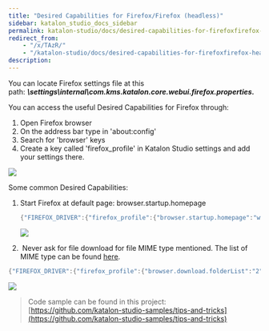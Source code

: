 ```yaml
---
title: "Desired Capabilities for Firefox/Firefox (headless)"
sidebar: katalon_studio_docs_sidebar
permalink: katalon-studio/docs/desired-capabilities-for-firefoxfirefox-headless.html
redirect_from:
    - "/x/TAzR/"
    - "/katalon-studio/docs/desired-capabilities-for-firefoxfirefox-headless/"
description:
---
```

You can locate Firefox settings file at this path: **_<Project folder>\\settings\\internal\\com.kms.katalon.core.webui.firefox.properties._**

You can access the useful Desired Capabilities for Firefox through:

1.  Open Firefox browser
2.  On the address bar type in 'about:config'
3.  Search for 'browser' keys
4.  Create a key called 'firefox_profile' in Katalon Studio settings and add your settings there.

![](https://github.com/katalon-studio/docs-images/raw/master/katalon-studio/docs/desired-capabilities-for-firefoxfirefox-headless/Untitled.png)

Some common Desired Capabilities:

1.  Start Firefox at default page: browser.startup.homepage

    ```groovy
    {"FIREFOX_DRIVER":{"firefox_profile":{"browser.startup.homepage":"www.google.com"}}}
    ```


    ![](https://github.com/katalon-studio/docs-images/raw/master/katalon-studio/docs/desired-capabilities-for-firefoxfirefox-headless/Untitled2.png)

2.   Never ask for file download for file MIME type mentioned. The list of MIME type can be found [here](https://developer.mozilla.org/en-US/docs/Web/HTTP/Basics_of_HTTP/MIME_types/Complete_list_of_MIME_types).

```groovy
{"FIREFOX_DRIVER":{"firefox_profile":{"browser.download.folderList":"2","browser.helperApps.alwaysAsk.force":false,"browser.download.manager.showWhenStarting":false,"browser.download.dir":"C:\\Downloads","browser.download.downloadDir":"C:\\Downloads","browser.download.defaultFolder":"C:\\Downloads","browser.helperApps.neverAsk.saveToDisk":"text/html"}}}
```

![](https://github.com/katalon-studio/docs-images/raw/master/katalon-studio/docs/desired-capabilities-for-firefoxfirefox-headless/Untitled.png)



> Code sample can be found in this project: [https://github.com/katalon-studio-samples/tips-and-tricks](https://github.com/katalon-studio-samples/tips-and-tricks)
